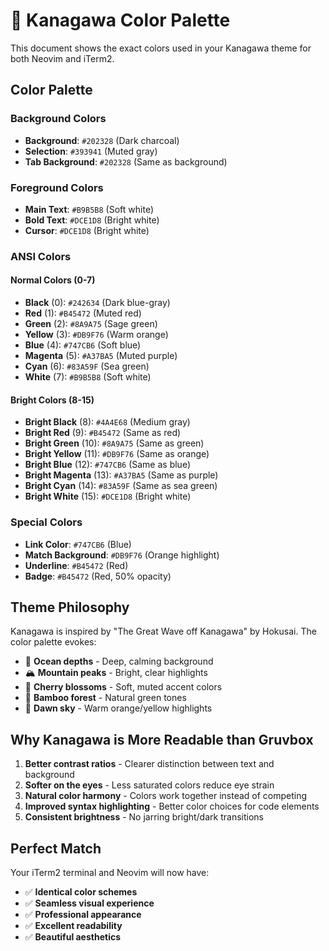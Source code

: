 # 🎨 Kanagawa Color Palette

This document shows the exact colors used in your Kanagawa theme for both Neovim and iTerm2.

## Color Palette

### Background Colors
- **Background**: `#202328` (Dark charcoal)
- **Selection**: `#393941` (Muted gray)
- **Tab Background**: `#202328` (Same as background)

### Foreground Colors  
- **Main Text**: `#B9B5B8` (Soft white)
- **Bold Text**: `#DCE1D8` (Bright white)
- **Cursor**: `#DCE1D8` (Bright white)

### ANSI Colors

#### Normal Colors (0-7)
- **Black** (0): `#242634` (Dark blue-gray)
- **Red** (1): `#B45472` (Muted red)
- **Green** (2): `#8A9A75` (Sage green)
- **Yellow** (3): `#DB9F76` (Warm orange)
- **Blue** (4): `#747CB6` (Soft blue)
- **Magenta** (5): `#A37BA5` (Muted purple)
- **Cyan** (6): `#83A59F` (Sea green)
- **White** (7): `#B9B5B8` (Soft white)

#### Bright Colors (8-15)
- **Bright Black** (8): `#4A4E68` (Medium gray)
- **Bright Red** (9): `#B45472` (Same as red)
- **Bright Green** (10): `#8A9A75` (Same as green)
- **Bright Yellow** (11): `#DB9F76` (Same as orange)
- **Bright Blue** (12): `#747CB6` (Same as blue)
- **Bright Magenta** (13): `#A37BA5` (Same as purple)
- **Bright Cyan** (14): `#83A59F` (Same as sea green)
- **Bright White** (15): `#DCE1D8` (Bright white)

### Special Colors
- **Link Color**: `#747CB6` (Blue)
- **Match Background**: `#DB9F76` (Orange highlight)
- **Underline**: `#B45472` (Red)
- **Badge**: `#B45472` (Red, 50% opacity)

## Theme Philosophy

Kanagawa is inspired by "The Great Wave off Kanagawa" by Hokusai. The color palette evokes:

- 🌊 **Ocean depths** - Deep, calming background
- 🏔️ **Mountain peaks** - Bright, clear highlights  
- 🌸 **Cherry blossoms** - Soft, muted accent colors
- 🎋 **Bamboo forest** - Natural green tones
- 🌅 **Dawn sky** - Warm orange/yellow highlights

## Why Kanagawa is More Readable than Gruvbox

1. **Better contrast ratios** - Clearer distinction between text and background
2. **Softer on the eyes** - Less saturated colors reduce eye strain
3. **Natural color harmony** - Colors work together instead of competing
4. **Improved syntax highlighting** - Better color choices for code elements
5. **Consistent brightness** - No jarring bright/dark transitions

## Perfect Match

Your iTerm2 terminal and Neovim will now have:
- ✅ **Identical color schemes**
- ✅ **Seamless visual experience**  
- ✅ **Professional appearance**
- ✅ **Excellent readability**
- ✅ **Beautiful aesthetics**